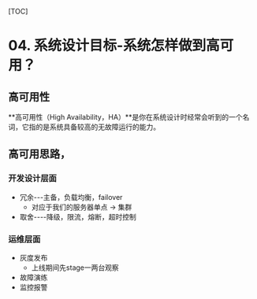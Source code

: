 [TOC]
# 04. 系统设计目标-系统怎样做到高可用？

## 高可用性
**高可用性（High Availability，HA）**是你在系统设计时经常会听到的一个名词，它指的是系统具备较高的无故障运行的能力。

## 高可用思路，
### 开发设计层面
* 冗余---主备，负载均衡，failover
    * 对应于我们的服务器单点 -> 集群
* 取舍----降级，限流，熔断，超时控制

### 运维层面
* 灰度发布
    * 上线期间先stage一两台观察
* 故障演练
* 监控报警